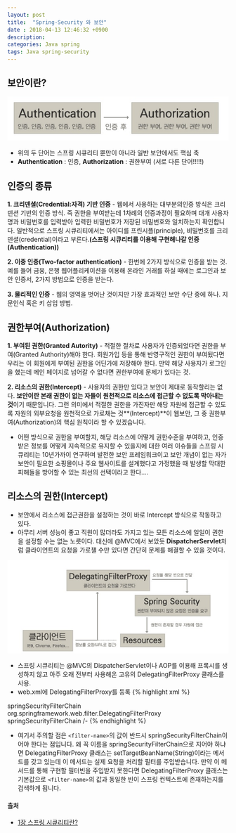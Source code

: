 ```yaml
---
layout: post
title:  "Spring-Security 와 보안"
date : 2018-04-13 12:46:32 +0900
description: 
categories: Java spring
tags: Java spring-security
---
```


## 보안이란?
![이미지](/post_assets/2018-04-11/authenticationAnd.jpg)
- 위의 두 단어는 스프링 시큐리티 뿐만이 아니라 일반 보안에서도 핵심 축
- **Authentication** : 인증, **Authorization** : 권한부여 (서로 다른 단어!!!!!)

## 인증의 종류
**1. 크리덴셜(Credential:자격) 기반 인증** - 웹에서 사용하는 대부분의인증 방식은 크리덴션 기반의 인증 방식. 즉 권한을 부여받는데 1차례의 인증과정이 필요하며 대개 사용자명과 비밀번호를 입력받아 입력한 비밀번호가 저장된 비밀번호와 일치하는지 확인합니다. 일반적으로 스프링 시큐리티에서는 아이디를 프린시플(principle), 비밀번호를 크리덴셜(credential)이라고 부른다.**(스프링 시큐리티를 이용해 구현해나갈 인증(Authentication))**

**2. 이중 인증(Two-factor authentication)** - 한번에 2가지 방식으로 인증을 받는 것. 예를 들어 금융, 은행 웹어플리케이션을 이용해 온라인 거래를 하실 때에는 로그인과 보안 인증서, 2가지 방법으로 인증을 받는다.

**3. 물리적인 인증** - 웹의 영역을 벗어난 것이지만 가장 효과적인 보안 수단 중에 하나. 지문인식 혹은 키 삽입 방법.

## 권한부여(Authorization)
**1. 부여된 권한(Granted Autority)** - 적절한 절차로 사용자가 인증되었다면 권한을 부여(Granted Authority)해야 한다. 회원가입 등을 통해 반영구적인 권한이 부여됬다면 우리는 이 회원에게 부여된 권한을 어딘가에 저장해야 한다. 만약 해당 사용자가 로그인을 했는데 메인 페이지로 넘어갈 수 없다면 권한부여에 문제가 있다는 것.

**2. 리소스의 권한(Intercept)** - 사용자의 권한만 있다고 보안이 제대로 동작할리는 없다. **보안이란 본래 권한이 없는 자들이 원천적으로 리소스에 접근할 수 없도록 막아내는 것**이기 때문입니다. 그런 의미에서 적절한 권한을 가진자만 해당 자원에 접근할 수 있도록 자원의 외부요청을 원천적으로 가로채는 것**(Intercept)**이 웹보안, 그 중 권한부여(Authorization)의 핵심 원칙이라 할 수 있겠습니다.

- 어떤 방식으로 권한을 부여할지, 해당 리소스에 어떻게 권한수준을 부여하고, 인증받은 정보를 어떻게 지속적으로 유지할 수 있을지에 대한 여러 이슈들을 스프링 시큐리티는 10년가까이 연구하며 발전한 보안 프레임워크이고 보안 개념이 없는 자가 보안이 필요한 쇼핑몰이나 주요 웹사이트를 설계했다고 가정했을 때 발생할 막대한 피해들을 방어할 수 있는 최선의 선택이라고 한다....


## 리소스의 권한(Intercept)
- 보안에서 리소스에 접근권한을 설정하는 것이 바로 Intercept 방식으로 작동하고 있다.
- 아무리 서버 성능이 좋고 직원이 많더라도 가지고 있는 모든 리소스에 일일이 권한을 설정할 수는 없는 노릇이다. 대신에 @MVC에서 보았듯 **DispatcherServlet**처럼 클라이언트의 요청을 가로챌 수만 있다면 간단히 문제를 해결할 수 있을 것이다.

![이미지](/post_assets/2018-04-11/intercept.jpg)

- 스프링 시큐리티는 @MVC의 DispatcherServlet이나 AOP를 이용해 프록시를 생성하지 않고 아주 오래 전부터 사용해온 고유의 DelegatingFilterProxy 클래스를 사용.
- web.xml에 DelegatingFilterProxy를 등록
{% highlight xml %}
<filter>
	<filter-name>springSecurityFilterChain</filter-name>
	<filter-class>org.springframework.web.filter.DelegatingFilterProxy</filter-class>
</filter>
<filter-mapping>
	<filter-name>springSecurityFilterChain</filter-name>
	<url-pattern>/-</url-pattern>
</filter-mapping>
{% endhighlight %}

- 여기서 주의할 점은 `<filter-name>`의 값이 반드시 springSecurityFilterChain이어야 한다는 점입니다. 왜 꼭 이름을 springSecurityFilterChain으로 지어야 하냐면 DelegatingFilterProxy 클래스는 setTargetBeanName(String)이라는 메서드를 갖고 있는데 이 메서드는 실제 요청을 처리할 필터를 주입받습니다. 만약 이 메서드를 통해 구현할 필터빈을 주입받지 못한다면 DelegatingFilterProxy 클래스는 기본값으로 `<filter-name>`의 값과 동일한 빈이 스프링 컨텍스트에 존재하는지를 검색하게 됩니다.


#### 출처
- [1장 스프링 시큐리티란?](http://egloos.zum.com/springmvc/v/504862)